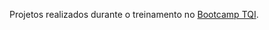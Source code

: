 Projetos realizados durante o treinamento no [Bootcamp TQI](https://web.dio.me/track/tqi-fullstack-developer).
